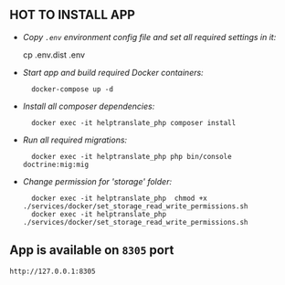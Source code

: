 **HOT TO INSTALL APP**
--
     
* *Copy ``.env`` environment config file and set all required settings in it:*

    cp .env.dist .env
     
* *Start app and build required Docker containers:*

        docker-compose up -d
      
* *Install all composer dependencies:*

        docker exec -it helptranslate_php composer install

* *Run all required migrations:*

        docker exec -it helptranslate_php php bin/console doctrine:mig:mig
  
      
* *Change permission for 'storage' folder:*
    
        docker exec -it helptranslate_php  chmod +x ./services/docker/set_storage_read_write_permissions.sh
        docker exec -it helptranslate_php  ./services/docker/set_storage_read_write_permissions.sh

App is available on ``8305`` port
--
    http://127.0.0.1:8305